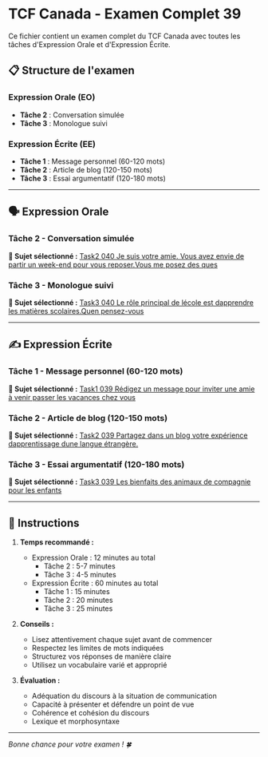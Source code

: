 # TCF Canada - Examen Complet 39

Ce fichier contient un examen complet du TCF Canada avec toutes les tâches d'Expression Orale et d'Expression Écrite.

## 📋 Structure de l'examen

### Expression Orale (EO)
- **Tâche 2** : Conversation simulée
- **Tâche 3** : Monologue suivi

### Expression Écrite (EE)  
- **Tâche 1** : Message personnel (60-120 mots)
- **Tâche 2** : Article de blog (120-150 mots)
- **Tâche 3** : Essai argumentatif (120-180 mots)

---

## 🗣️ Expression Orale

### Tâche 2 - Conversation simulée

**📄 Sujet sélectionné :** [Task2 040 Je suis votre amie. Vous avez envie de partir un week-end pour vous reposer.Vous me posez des ques](tcf_canada/eo/task2/task2_040_Je_suis_votre_amie._Vous_avez_envie_de_partir_un_week-end_pour_vous_reposer.Vous_me_posez_des_ques.md)

### Tâche 3 - Monologue suivi

**📄 Sujet sélectionné :** [Task3 040 Le rôle principal de lécole est dapprendre les matières scolaires.Quen pensez-vous](tcf_canada/eo/task3/task3_040_Le_rôle_principal_de_lécole_est_dapprendre_les_matières_scolaires.Quen_pensez-vous.md)

---

## ✍️ Expression Écrite

### Tâche 1 - Message personnel (60-120 mots)

**📄 Sujet sélectionné :** [Task1 039 Rédigez un message pour inviter une amie à venir passer les vacances chez vous](tcf_canada/ee/task1/task1_039_Rédigez_un_message_pour_inviter_une_amie_à_venir_passer_les_vacances_chez_vous.md)

### Tâche 2 - Article de blog (120-150 mots)

**📄 Sujet sélectionné :** [Task2 039 Partagez dans un blog votre expérience dapprentissage dune langue étrangère.](tcf_canada/ee/task2/task2_039_Partagez_dans_un_blog_votre_expérience_dapprentissage_dune_langue_étrangère..md)

### Tâche 3 - Essai argumentatif (120-180 mots)

**📄 Sujet sélectionné :** [Task3 039 Les bienfaits des animaux de compagnie pour les enfants](tcf_canada/ee/task3/task3_039_Les_bienfaits_des_animaux_de_compagnie_pour_les_enfants.md)

---

## 📝 Instructions

1. **Temps recommandé :**
   - Expression Orale : 12 minutes au total
     - Tâche 2 : 5-7 minutes
     - Tâche 3 : 4-5 minutes
   - Expression Écrite : 60 minutes au total
     - Tâche 1 : 15 minutes
     - Tâche 2 : 20 minutes  
     - Tâche 3 : 25 minutes

2. **Conseils :**
   - Lisez attentivement chaque sujet avant de commencer
   - Respectez les limites de mots indiquées
   - Structurez vos réponses de manière claire
   - Utilisez un vocabulaire varié et approprié

3. **Évaluation :**
   - Adéquation du discours à la situation de communication
   - Capacité à présenter et défendre un point de vue
   - Cohérence et cohésion du discours
   - Lexique et morphosyntaxe

---

*Bonne chance pour votre examen ! 🍀*
